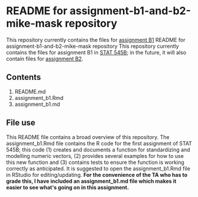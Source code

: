 # README for assignment-b1-and-b2-mike-mask repository
This repository currently contains the files for [assignment B1](https://stat545.stat.ubc.ca/assignments/assignment-b1/) README for assignment-b1-and-b2-mike-mask repository
This repository currently contains the files for assignment B1 in [STAT 545B](https://stat545.stat.ubc.ca/course/); in the future, it will also contain files for [assignment B2](https://stat545.stat.ubc.ca/assignments/assignment-b2/).

## Contents
1. README.md
2. assignment_b1.Rmd
3. assignment_b1.md

## File use
This README file contains a broad overview of this repository. The assignment_b1.Rmd file contains the R code for the first assignment of STAT 545B; this code (1) creates and documents a function for standardizing and modelling numeric vectors, (2) provides several examples for how to use this new function and (3) contains tests to ensure the function is working correctly as anticipated. It is suggested to open the assignment_b1.Rmd file in RStudio for editing/updating. **For the convenience of the TA who has to grade this, I have included an assignment_b1.md file which makes it easier to see what's going on in this assignment.**
